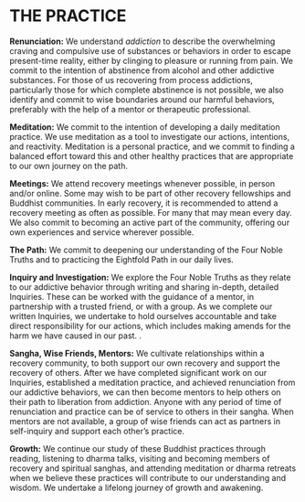 THE PRACTICE 
=============

**Renunciation:** We understand *addiction* to describe the overwhelming
craving and compulsive use of substances or behaviors in order to escape
present-time reality, either by clinging to pleasure or running from
pain. We commit to the intention of abstinence from alcohol and other
addictive substances. For those of us recovering from process
addictions, particularly those for which complete abstinence is not
possible, we also identify and commit to wise boundaries around our
harmful behaviors, preferably with the help of a mentor or therapeutic
professional.

**Meditation:** We commit to the intention of developing a daily
meditation practice. We use meditation as a tool to investigate our
actions, intentions, and reactivity. Meditation is a personal practice,
and we commit to finding a balanced effort toward this and other healthy
practices that are appropriate to our own journey on the path.

**Meetings:** We attend recovery meetings whenever possible, in person
and/or online. Some may wish to be part of other recovery fellowships
and Buddhist communities. In early recovery, it is recommended to attend
a recovery meeting as often as possible. For many that may mean every
day. We also commit to becoming an active part of the community,
offering our own experiences and service wherever possible.

**The Path:** We commit to deepening our understanding of the Four Noble
Truths and to practicing the Eightfold Path in our daily lives.

**Inquiry and Investigation:** We explore the Four Noble Truths as they
relate to our addictive behavior through writing and sharing in-depth,
detailed Inquiries. These can be worked with the guidance of a mentor,
in partnership with a trusted friend, or with a group. As we complete
our written Inquiries, we undertake to hold ourselves accountable and
take direct responsibility for our actions, which includes making amends
for the harm we have caused in our past. .

**Sangha, Wise Friends, Mentors:** We cultivate relationships within a
recovery community, to both support our own recovery and support the
recovery of others. After we have completed significant work on our
Inquiries, established a meditation practice, and achieved renunciation
from our addictive behaviors, we can then become mentors to help others
on their path to liberation from addiction. Anyone with any period of
time of renunciation and practice can be of service to others in their
sangha. When mentors are not available, a group of wise friends can act
as partners in self-inquiry and support each other’s practice.

**Growth:** We continue our study of these Buddhist practices through
reading, listening to dharma talks, visiting and becoming members of
recovery and spiritual sanghas, and attending meditation or dharma
retreats when we believe these practices will contribute to our
understanding and wisdom. We undertake a lifelong journey of growth and
awakening.